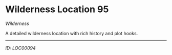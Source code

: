 # Wilderness Location 95

*Wilderness*

A detailed wilderness location with rich history and plot hooks.

---
*ID: LOC00094*